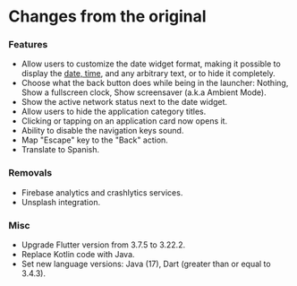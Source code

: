 # Changes from the original

### Features
* Allow users to customize the date widget format, making it possible to display the [date, time](https://pub.dev/documentation/intl/latest/intl/DateFormat-class.html), and any arbitrary text, or to hide it completely.
* Choose what the back button does while being in the launcher: Nothing, Show a fullscreen clock, Show screensaver (a.k.a Ambient Mode).
* Show the active network status next to the date widget.
* Allow users to hide the application category titles.
* Clicking or tapping on an application card now opens it.
* Ability to disable the navigation keys sound.
* Map "Escape" key to the "Back" action.
* Translate to Spanish.

### Removals
* Firebase analytics and crashlytics services.
* Unsplash integration.

### Misc
* Upgrade Flutter version from 3.7.5 to 3.22.2.
* Replace Kotlin code with Java.
* Set new language versions: Java (17), Dart (greater than or equal to 3.4.3).
